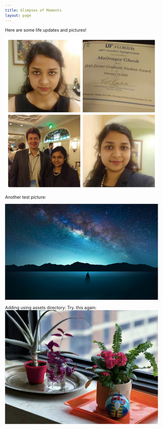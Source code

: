 ```yaml
---
title: Glimpses of Moments
layout: page
---
```


Here are some life updates and pictures!

<img src="https://github.com/MaitrayeeGhosh20/MaitrayeeGhosh20.github.io/blob/master/images/454035E0-ECF2-4BD6-BD89-66AF2D164E12.jpeg" style="display: block; margin: auto;" />


Another test picture: 

![Stars](images/wallpaper-mania.com_High_resolution_wallpaper_background_ID_77701928549.jpg)

Adding using assets directory: Try. this again:
![Plant picture](assets/MaitrayeeGhosh_Plant.png) 
